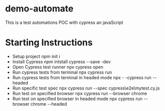 # demo-automate
This is a test automations POC with cypress an javaScript

# Starting Instructions

- Setup project npm init i
- Install Cypress npm intstall cypress --save -dev
- Open Cypress test runner npx cypress open
- Run cypress tests from terminal npx cypress run
- Run cypress tests from terminal in headed mode npx - -cypress run --headed
- Run specific test spec npx cypress run --spec cypress\e2e\mytest.cy.js
- Run test on specified browser npx cypress run --browser chrome
- Run test on specified browser in headed mode npx cypress run --browser chrome --headed
